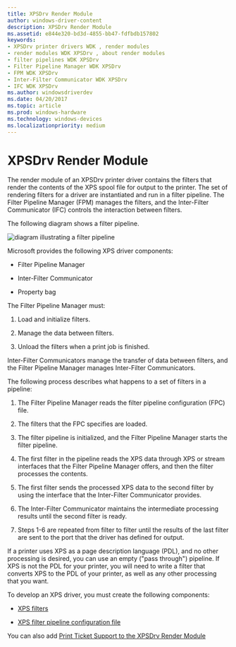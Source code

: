 ```yaml
---
title: XPSDrv Render Module
author: windows-driver-content
description: XPSDrv Render Module
ms.assetid: e844e320-bd3d-4855-bb47-fdfbdb157802
keywords:
- XPSDrv printer drivers WDK , render modules
- render modules WDK XPSDrv , about render modules
- filter pipelines WDK XPSDrv
- Filter Pipeline Manager WDK XPSDrv
- FPM WDK XPSDrv
- Inter-Filter Communicator WDK XPSDrv
- IFC WDK XPSDrv
ms.author: windowsdriverdev
ms.date: 04/20/2017
ms.topic: article
ms.prod: windows-hardware
ms.technology: windows-devices
ms.localizationpriority: medium
---
```


# XPSDrv Render Module


The render module of an XPSDrv printer driver contains the filters that render the contents of the XPS spool file for output to the printer. The set of rendering filters for a driver are instantiated and run in a filter pipeline. The Filter Pipeline Manager (FPM) manages the filters, and the Inter-Filter Communicator (IFC) controls the interaction between filters.

The following diagram shows a filter pipeline.

![diagram illustrating a filter pipeline](images/xps-pipeline.png)

Microsoft provides the following XPS driver components:

-   Filter Pipeline Manager

-   Inter-Filter Communicator

-   Property bag

The Filter Pipeline Manager must:

1.  Load and initialize filters.

2.  Manage the data between filters.

3.  Unload the filters when a print job is finished.

Inter-Filter Communicators manage the transfer of data between filters, and the Filter Pipeline Manager manages Inter-Filter Communicators.

The following process describes what happens to a set of filters in a pipeline:

1.  The Filter Pipeline Manager reads the filter pipeline configuration (FPC) file.

2.  The filters that the FPC specifies are loaded.

3.  The filter pipeline is initialized, and the Filter Pipeline Manager starts the filter pipeline.

4.  The first filter in the pipeline reads the XPS data through XPS or stream interfaces that the Filter Pipeline Manager offers, and then the filter processes the contents.

5.  The first filter sends the processed XPS data to the second filter by using the interface that the Inter-Filter Communicator provides.

6.  The Inter-Filter Communicator maintains the intermediate processing results until the second filter is ready.

7.  Steps 1-6 are repeated from filter to filter until the results of the last filter are sent to the port that the driver has defined for output.

If a printer uses XPS as a page description language (PDL), and no other processing is desired, you can use an empty ("pass through") pipeline. If XPS is not the PDL for your printer, you will need to write a filter that converts XPS to the PDL of your printer, as well as any other processing that you want.

To develop an XPS driver, you must create the following components:

-   [XPS filters](xps-filters.md)

-   [XPS filter pipeline configuration file](filter-pipeline-configuration-file.md)

You can also add [Print Ticket Support to the XPSDrv Render Module](print-ticket-support-in-the-xpsdrv-render-module.md)

 

 




